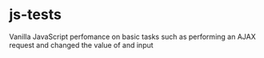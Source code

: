 # js-tests
Vanilla JavaScript perfomance on basic tasks such as performing an AJAX request and changed the value of and input
